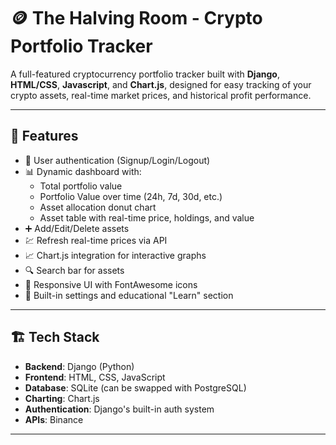# 🪙 The Halving Room - Crypto Portfolio Tracker

A full-featured cryptocurrency portfolio tracker built with **Django**, **HTML/CSS**, **Javascript**, and **Chart.js**, designed for easy tracking of your crypto assets, real-time market prices, and historical profit performance.

---

## 🚀 Features

- 🔐 User authentication (Signup/Login/Logout)
- 📊 Dynamic dashboard with:
  - Total portfolio value
  - Portfolio Value over time (24h, 7d, 30d, etc.)
  - Asset allocation donut chart
  - Asset table with real-time price, holdings, and value
- ➕ Add/Edit/Delete assets
- 💹 Refresh real-time prices via API
- 📈 Chart.js integration for interactive graphs
- 🔍 Search bar for assets
- 📱 Responsive UI with FontAwesome icons
- 🔧 Built-in settings and educational "Learn" section

---

## 🏗️ Tech Stack

- **Backend**: Django (Python)
- **Frontend**: HTML, CSS, JavaScript
- **Database**: SQLite (can be swapped with PostgreSQL)
- **Charting**: Chart.js
- **Authentication**: Django's built-in auth system
- **APIs**: Binance

---
